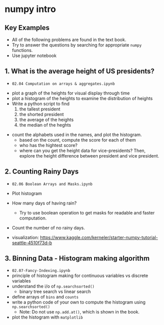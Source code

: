 # numpy intro

## Key Examples

- All of the following problems are found in the text book. 
- Try to answer the questions by searching for appropriate `numpy` functions. 
- Use jupyter notebook

## 1. What is the average height of US presidents?
  * `02.04 Computation on arrays & aggregates.ipynb`
  - plot a graph of the heights for visual display through time
  - plot a histogram of the heights to examine the distribution of heights
  - Write a python script to find
    1. the tallest president
    2. the shorted president
    3. the average of the heights
    4. the median of the heghts
    
 * count the alphabets used in the names, and plot the histogram.
    - based on the count, compute the score for each of them
    - who has the hightest score?
    - where can you get the height data for vice-presidents? Then, explore the height difference between president and vice president.
 
## 2. Counting Rainy Days
  * `02.06 Boolean Arrays and Masks.ipynb`
  - Plot histogram
  - How many days of having rain?
    - Try to use boolean operation to get masks for readable and faster computation.
  - Count the number of no rainy days.
  
  - visualization: https://www.kaggle.com/kerneler/starter-numpy-tutorial-seattle-4510f73d-b
  
## 3. Binning Data - Histogram making algorithm
  - `02.07-Fancy-Indexing.ipynb`
  - principle of histogram making for continuous variables vs discrete variables
  - understand the i/o of `np.searchsorted()`
    - binary tree search vs linear search
  - define arrays of `bins` and `counts`
  - write a python code of your own to compute the histogram using `np.searchsorted()`
    - Note: Do not use `np.add.at()`, which is shown in the book.
  - plot the histogram with `matplotlib`
  
  

